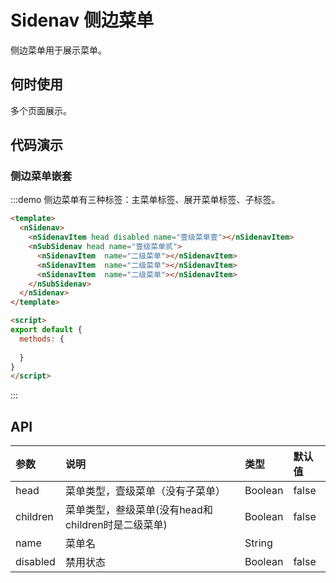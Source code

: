 # Sidenav 侧边菜单
侧边菜单用于展示菜单。

## 何时使用
多个页面展示。

## 代码演示

### 侧边菜单嵌套
:::demo 侧边菜单有三种标签：主菜单标签、展开菜单标签、子标签。
```html
<template>
  <nSidenav>
    <nSidenavItem head disabled name="壹级菜单壹"></nSidenavItem>
    <nSubSidenav head name="壹级菜单贰">
      <nSidenavItem  name="二级菜单"></nSidenavItem>
      <nSidenavItem  name="二级菜单"></nSidenavItem>
      <nSidenavItem  name="二级菜单"></nSidenavItem>
    </nSubSidenav>
  </nSidenav>
</template>

<script>
export default {
  methods: {
    
  }
}
</script>
```
:::

## API

| 参数 | 说明 | 类型 | 默认值 |
| :--- | :--- | :--- | :--- |
| head | 菜单类型，壹级菜单（没有子菜单） | Boolean | false |
| children | 菜单类型，叁级菜单(没有head和children时是二级菜单) | Boolean | false |
| name    | 菜单名 | String     |  |
| disabled    | 禁用状态 | Boolean     | false |